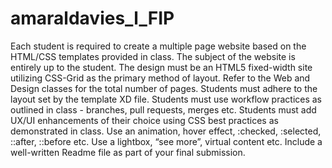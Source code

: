 # amaraldavies_l_FIP

Each student is required to create a multiple page website based on the HTML/CSS
templates provided in class. The subject of the website is entirely up to the student.
The design must be an HTML5 fixed-width site utilizing CSS-Grid as the primary method of
layout. Refer to the Web and Design classes for the total number of pages.
Students must adhere to the layout set by the template XD file.
Students must use workflow practices as outlined in class - branches, pull requests, merges
etc.
Students must add UX/UI enhancements of their choice using CSS best practices as
demonstrated in class. Use an animation, hover effect, :checked, :selected, ::after, ::before
etc. Use a lightbox, “see more”, virtual content etc.
Include a well-written Readme file as part of your final submission.
